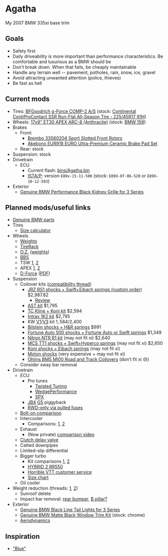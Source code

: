 # Agatha
My 2007 BMW 335xi base trim

## Goals
* Safety first
* Daily driveability is more important than performance characteristics. Be comfortable and luxurious as a BMW should be
* Don't break down. When that fails, be cheaply maintainable
* Handle any terrain well -- pavement, potholes, rain, snow, ice, gravel
* Avoid attracting unwanted attention (police, thieves)
* Be fast as hell

## Current mods
* Tires: [BFGoodrich g-Force COMP-2 A/S](http://www.tirerack.com/tires/tires.jsp?tireMake=BFGoodrich&tireModel=g-Force+COMP-2+A%2FS&partnum=445WR7GFC2ASXL) (stock: [Continental ContiProContact SSR Run-Flat All-Season Tire - 225/45R17 91H](https://www.tirerack.com/tires/tires.jsp?tireMake=Continental&tireModel=ContiProContact+SSR&partnum=245HR7CPCSSR))
* Wheels: [17x9" ET30 APEX ARC-8 (Anthracite)](http://www.apexraceparts.com/apex-products/e90-e92/17x9-ET30-APEX-ARC-8-Wheel.html) (stock: [BMW 159](http://www.bmwstylewheels.com/bmw/159))
* Brakes
  * Front:
    * [Brembo 33S60204 Sport Slotted Front Rotors](http://www.amazon.com/Brembo-33S60204-Slotted-3-Series-2007-2008/dp/B00BZ0T3RU)
    * [Akebono EUR918 EURO Ultra-Premium Ceramic Brake Pad Set](http://www.amazon.com/Akebono-EUR918-Ultra-Premium-Ceramic-Brake/dp/B0019HYQO4)
  * Rear: stock
* Suspension: stock
* Drivetrain
  * ECU
    * Current flash: [bins/Agatha.bin](bins/Agatha.bin)
    * [ISTA/P](PDFs/P3.57.0_ISTA-P%2BVERSION%2BAND%2BI-LEVEL%2BOVERVIEW.pdf): version `E89x-15-11-500` (stock: `E89X-07-06-520` or `E89X-10-12-503`)
* Exterior
  * [Genuine BMW Performance Black Kidney Grille for 3 Series](http://www.shopbmwusa.com/PRODUCT/2560/BMW-PERFORMANCE-BLACK-KIDNEY-GRILLE-FOR-3-SERIES)

## Planned mods/useful links
* [Genuine BMW parts](http://www.getbmwparts.com/parts/index.cfm?siteid=214672)
* Tires
  * [Size calculator](http://www.wheel-size.com/calc/?wheel1=225-45-17X8ET34&wheel2=225-45-17X9ET30&fcl=50mm&wcl=30mm&scl=50mm)
* Wheels
  * [Weights](https://dbkaplun.github.io/wheel-database/)
  * [TireRack](http://www.tirerack.com/wheels/results.jsp?sort=Weight&autoMake=BMW&autoModel=335xi+Sedan+Base+Model&autoYear=2007&autoModClar=With+OE+Metal+Valve+Stems)
  * [O.Z.](http://configurator.ozracing.com/GB/configurator/BMW/3/335xi%20xDrive/390X/-/-/81321196/) ([weights](http://measurespeed.com/oz-rims-wheel-weight.php))
  * [BBS](http://konfigurator.bbs.com/article/rims/car_selection/rim_selection/resetFilter/true/PKWIDCode/P00001530001476)
  * TSW [1](http://www.tsw.com/alloy-wheels-configurator/#!year=2007&make=BMW&model=328%20E90&size=17%20Inch%20Wheels&go=1&body=1&tab=wheels&page=1&color=19479&showallwheels=1&wheel=229&wheelimage=519), [2](http://fitment.tsw.com/alloy-wheels-fitment-guide-results.php?year=2007&make=BMW&model=328+E90)
  * APEX [1](http://www.apexraceparts.com/apex-products/e90-e92/#.VjyzZK6rTmE), [2](http://www.apexraceparts.com/apex-products/ARC-8-Wheels/)
  * [D-Force](http://www.bavauto.com/se1.asp?dept_id=413) ([PDF](https://philstireservice.com/wp-content/uploads/2012/01/D-Force-Wheels.pdf))
* Suspension
  * Coilover kits ([compatibility thread](http://www.e90post.com/forums/showthread.php?t=251639))
    * [JRZ RS1 shocks + Swift+Eibach springs (custom order)](https://store.vacmotorsports.com/jrz-rs-sport-bmw-3-series-e90e91e92e93-p3149.aspx) $2,987.82
      * [Review](http://www.e90post.com/forums/showthread.php?t=1012799)
    * [AST kit](http://www.ast-suspension.com/shop/shockabsorbers/4100/ast-1-way-4100-bmw-3-series-e90-e91-e93-detail) $1,795
    * [TC Kline + Koni kit](http://www.tcklineracing.com/webdocs/Items/Details690.cfm) $2,594
    * [Intrax 1K2 kit](http://en.intraxracing.nl/merken/bmw/e90,-e92,-e93-other-than-m3/bmw5675-1k2/) $2,795
    * KW [V1](http://www.tirerack.com/suspension/suspension.jsp?make=KW&model=Variant+1+Coil-Over&group=Variant+1+Coil-Over&partNum=KW10220048&autoMake=BMW&autoModel=335xi+Sedan+Base+Model&autoYear=2007&autoModClar=With+OE+Metal+Valve+Stems)/[V3](http://www.tirerack.com/suspension/suspension.jsp?make=KW&model=Variant+3+Coil-Over&group=Variant+3+Coil-Over&partNum=KW35220048&autoMake=BMW&autoModel=335xi+Sedan+Base+Model&autoYear=2007&autoModClar=With+OE+Metal+Valve+Stems) kit $1,584/$2,400
    * [Bilstein shocks + H&R springs](http://www.turnermotorsport.com/p-5394-e90-325xi328xi330xi335xi-sedan-hrbilstein-sport-suspension-package.aspx) $991
    * [Fortune Auto 500 shocks + Fortune Auto or Swift springs](https://www.vividracing.com/catalog/fortune-auto-series-coilovers-335xi-0708-p-150942707.html) $1,349
    * [Nitron NTR R1 kit](https://store.vacmotorsports.com/nitron---ntr-r1-coilover-systems-e9x--e8x-non-m-p2848.aspx) (may not fit xi) $2,640
    * [MCS TT1 shocks + Swift+Hyperco springs](http://www.vorshlag.com/product_info.php?cPath=0_332&products_id=707&osCsid=ad2b3910563b892ad919e38d29acaf4d) (may not fit xi) $2,650
    * [Koni shocks + Eibach springs](http://www.ground-control-store.com/products/category.php/CA=268) (may not fit xi)
    * [Moton shocks](http://motonsuspensiononline.com/index.php?main_page=product_info&cPath=15_2&products_id=7) (very expensive + may not fit xi)
    * [Ohlins BMS MI00 Road and Track Coilovers](http://www.amazon.com/Ohlins-MI00-Road-Track-Coilovers/dp/B004AC55VI) (don't fit xi :cry:)
  * Consider sway bar removal
* Drivetrain
  * ECU
    * Pro tunes
      * [Twisted Tuning](https://www.facebook.com/twistedtuned)
      * [WedgePerformance](http://www.wedgeperformance.com/)
      * [SPX](http://www.e90post.com/forums/member.php?u=231532)
    * [JB4](http://www.burgertuning.com/jb4_pnp_BMW_performance_tuner.html) [G5](http://www.burgertuning.com/N54_JB4_upgrades.html) piggyback
    * [RWD-only via pulled fuses](http://www.e90post.com/forums/showthread.php?t=444973)
  * [Bolt-on comparison](http://blog.modbargains.com/5-ways-to-full-bolt-ons-for-bmw-n54/)
  * Intercooler
    * Comparisons: [1](http://mosselmanturbo.com/uploads/media/intercooler_test_Mosselman.pdf), [2](http://www.bimmerboost.com/showthread.php?19518-FMIC-Comparison-Thread)
  * Exhaust
    * (Now private) [comparison video](https://www.youtube.com/watch?v=bjN-akYIGg0)
  * [Clutch delay valve](https://www.ecstuning.com/BMW-E90-335xi-N54_3.0L/ES41456/)
  * Catted downpipes
  * Limited-slip differential
  * Bigger turbo
    * Kit comparisons [1](http://i.imgur.com/FekoyGw.png), [2](http://i.imgur.com/g5hF6Ok.png)
    * [HYBRID 2 RR550](http://www.hexonautowerks.com/products_detail_31.htm)
    * [Horrible VTT customer service](http://www.n54tech.com/forums/showthread.php?t=31229&page=2)
    * [Size chart](http://i.imgur.com/q20vMGg.png)
  * Oil cooler
* Weight reduction (threads: [1](http://www.m3post.com/forums/showthread.php?t=135122), [2](http://www.e90post.com/forums/showthread.php?t=627141))
  * Sunroof delete
  * Impact bar removal: [rear bumper](https://www.getbmwparts.com/parts/2007/BMW/335xi/Base?siteid=214672&vehicleid=203156&section=BODY%20HARDWARE&group=REAR%20BUMPER&subgroup=BUMPER%20%26%20COMPONENTS&component=Impact%20bar), [B pillar?](http://www.getbmwparts.com/parts/2007/BMW/335xi/Base/?siteid=214672&vehicleid=203156&section=BODY%20HARDWARE&group=PILLARS%2C%20ROCKER%20%26%20FLOOR&subgroup=CENTER%20PILLAR%20%26%20ROCKER)
* Exterior
  * [Genuine BMW Black Line Tail Lights for 3 Series](http://www.shopbmwusa.com/PRODUCT/76/BMW-BLACK-LINE-TAIL-LIGHTS-FOR-3-SERIES)
  * [
Genuine BMW Matte Black Window Trim Kit](https://www.getbmwparts.com/partlocator/index.cfm?action=viewPrintablePage&partid=754177&siteid=214672&catalogid=4462) (stock: chrome)
  * [Aerodynamics](http://www.shopbmwusa.com/PERFORMANCE/BMW-M-PERFORMANCE/AERODYNAMIC-COMPONENTS/?Year=2007&Series=3%20Series)

## Inspiration
* ["Blue"](http://volvospeed.com/vs_forum/topic/148756-e90-update-roll-bar-content/)
